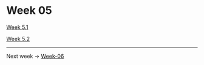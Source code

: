 # Week 05

[Week 5.1](Week-05/Week-5.1.md)

[Week 5.2 ](Week-05/Week-5.2.md)


---

Next week -> [Week-06](./Week-06.md)
